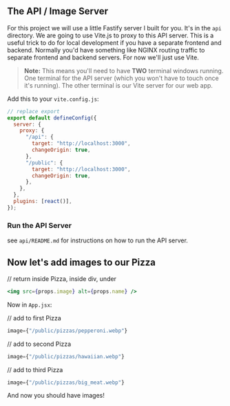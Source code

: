 ## The API / Image Server

For this project we will use a little Fastify server I built for you. It's in the `api` directory. We are going to use Vite.js to proxy to this API server. This is a useful trick to do for local development if you have a separate frontend and backend. Normally you'd have something like NGINX routing traffic to separate frontend and backend servers. For now we'll just use Vite.

> **Note:** This means you'll need to have **TWO** terminal windows running. One terminal for the API server (which you won't have to touch once it's running). The other terminal is our Vite server for our web app.

Add this to your `vite.config.js`:

```js
// replace export
export default defineConfig({
  server: {
    proxy: {
      "/api": {
        target: "http://localhost:3000",
        changeOrigin: true,
      },
      "/public": {
        target: "http://localhost:3000",
        changeOrigin: true,
      },
    },
  },
  plugins: [react()],
});
```

### Run the API Server

see `api/README.md` for instructions on how to run the API server.

## Now let's add images to our Pizza

// return inside Pizza, inside div, under <p>

```jsx
<img src={props.image} alt={props.name} />
```

Now in `App.jsx`:

// add to first Pizza

```jsx
image={"/public/pizzas/pepperoni.webp"}
```

// add to second Pizza

```jsx
image={"/public/pizzas/hawaiian.webp"}
```

// add to third Pizza

```jsx
image={"/public/pizzas/big_meat.webp"}
```

And now you should have images!
